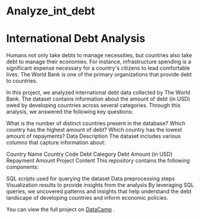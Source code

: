 # Analyze_int_debt
# International Debt Analysis
Humans not only take debts to manage necessities, but countries also take debt to manage their economies. For instance, infrastructure spending is a significant expense necessary for a country's citizens to lead comfortable lives. The World Bank is one of the primary organizations that provide debt to countries.

In this project, we analyzed international debt data collected by The World Bank. The dataset contains information about the amount of debt (in USD) owed by developing countries across several categories. Through this analysis, we answered the following key questions:

What is the number of distinct countries present in the database?
Which country has the highest amount of debt?
Which country has the lowest amount of repayments?
Data Description
The dataset includes various columns that capture information about:

Country Name
Country Code
Debt Category
Debt Amount (in USD)
Repayment Amount
Project Content
This repository contains the following components:

SQL scripts used for querying the dataset
Data preprocessing steps
Visualization results to provide insights from the analysis
By leveraging SQL queries, we uncovered patterns and insights that help understand the debt landscape of developing countries and inform economic policies.

You can view the full project on [DataCamp](https://www.datacamp.com/datalab/w/280e52ac-35a8-4054-b885-4148a72a7d28/edit) .
